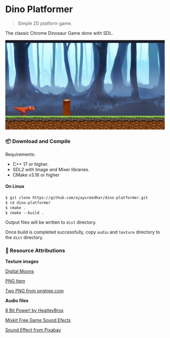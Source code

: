# Dino Platformer
> Simple 2D platform game.

The classic Chrome Dinosaur Game done with SDL.

![Dino Screenshot](screenshot.png)

### :package: Download and Compile

Requirements:

- C++ 17 or higher.
- SDL2 with Image and Mixer libraries.
- CMake v3.16 or higher

#### On Linux

```
$ git clone https://github.com/ajaysreedhar/dino-platformer.git
$ cd dino-platformer
$ cmake .
$ cmake --build .
```

Output files will be written to `dist` directory.

Once build is completed successfully, copy `audio` and `texture` directory to the `dist` directory.

### :raised_hands: Resource Attributions

**Texture images**

[Digital Moons](https://digitalmoons.itch.io/parallax-forest-background)

[PNG Item](https://www.pngitem.com/middle/TxTwxwJ_dino-sprite-sheet-png-download-transparent-png/)

[Two PNG from pngtree.com](https://pngtree.com/so/Two)

**Audio files**

[8 Bit Power! by HeatleyBros](https://www.youtube.com/watch?v=UJ9NbyPFTvY)

[Mixkit Free Game Sound Efects](https://mixkit.co/free-sound-effects/game)

[Sound Effect from Pixabay](https://pixabay.com/sound-effects/?utm_source=link-attribution&amp;utm_medium=referral&amp;utm_campaign=music&amp;utm_content=6462)
